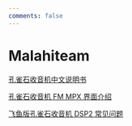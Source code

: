 ```yaml
---
comments: false
---
```


# Malahiteam

[孔雀石收音机中文说明书](/malahiteam/manual_malahiteam_cn)

[孔雀石收音机 FM MPX 界面介绍](/malahiteam/fm-mpx)

[飞鱼版孔雀石收音机 DSP2 常见问题](/malahiteam/malahiteam-faq)

<!-- [飞鱼版孔雀石收音机 DSP2 玩机感受分享](/malahiteam/malahiteam-dsp2-hfdy) -->
